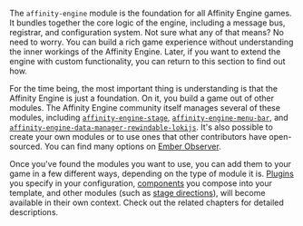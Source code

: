 The `affinity-engine` module is the foundation for all Affinity Engine games. It bundles together the core logic of the engine, including a message bus, registrar, and configuration system. Not sure what any of that means? No need to worry. You can build a rich game experience without understanding the inner workings of the Affinity Engine. Later, if you want to extend the engine with custom functionality, you can return to this section to find out how.

For the time being, the most important thing is understanding is that the Affinity Engine is just a foundation. On it, you build a game out of other modules. The Affinity Engine community itself manages several of these modules, including [`affinity-engine-stage`](/stage), [`affinity-engine-menu-bar`](/menu-bar), and [`affinity-engine-data-manager-rewindable-lokijs`](/plugins/data-manager-rewindable-lokijs). It's also possible to create your own modules or to use ones that other contributors have open-sourced. You can find many options on [Ember Observer](https://emberobserver.com/).

Once you've found the modules you want to use, you can add them to your game in a few different ways, depending on the type of module it is. [Plugins](/engine/plugins) you specify in your configuration, [components](/engine/components) you compose into your template, and other modules (such as [stage directions](/stage/direction)), will become available in their own context. Check out the related chapters for detailed descriptions.
